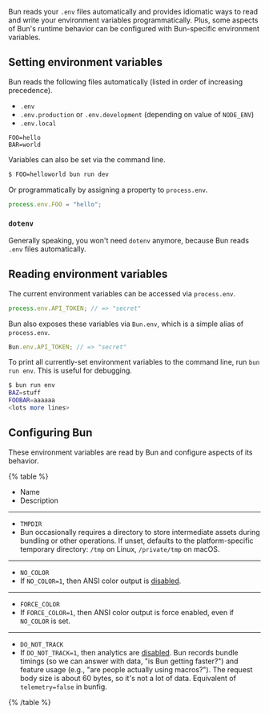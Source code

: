 Bun reads your `.env` files automatically and provides idiomatic ways to read and write your environment variables programmatically. Plus, some aspects of Bun's runtime behavior can be configured with Bun-specific environment variables.

## Setting environment variables

Bun reads the following files automatically (listed in order of increasing precedence).

- `.env`
- `.env.production` or `.env.development` (depending on value of `NODE_ENV`)
- `.env.local`

```txt#.env
FOO=hello
BAR=world
```

Variables can also be set via the command line.

```sh
$ FOO=helloworld bun run dev
```

Or programmatically by assigning a property to `process.env`.

```ts
process.env.FOO = "hello";
```

### `dotenv`

Generally speaking, you won't need `dotenv` anymore, because Bun reads `.env` files automatically.

## Reading environment variables

The current environment variables can be accessed via `process.env`.

```ts
process.env.API_TOKEN; // => "secret"
```

Bun also exposes these variables via `Bun.env`, which is a simple alias of `process.env`.

```ts
Bun.env.API_TOKEN; // => "secret"
```

To print all currently-set environment variables to the command line, run `bun run env`. This is useful for debugging.

```sh
$ bun run env
BAZ=stuff
FOOBAR=aaaaaa
<lots more lines>
```

## Configuring Bun

These environment variables are read by Bun and configure aspects of its behavior.

{% table %}

- Name
- Description

---

- `TMPDIR`
- Bun occasionally requires a directory to store intermediate assets during bundling or other operations. If unset, defaults to the platform-specific temporary directory: `/tmp` on Linux, `/private/tmp` on macOS.

---

- `NO_COLOR`
- If `NO_COLOR=1`, then ANSI color output is [disabled](https://no-color.org/).

---

- `FORCE_COLOR`
- If `FORCE_COLOR=1`, then ANSI color output is force enabled, even if `NO_COLOR` is set.

---

- `DO_NOT_TRACK`
- If `DO_NOT_TRACK=1`, then analytics are [disabled](https://do-not-track.dev/). Bun records bundle timings (so we can answer with data, "is Bun getting faster?") and feature usage (e.g., "are people actually using macros?"). The request body size is about 60 bytes, so it's not a lot of data. Equivalent of `telemetry=false` in bunfig.

{% /table %}
